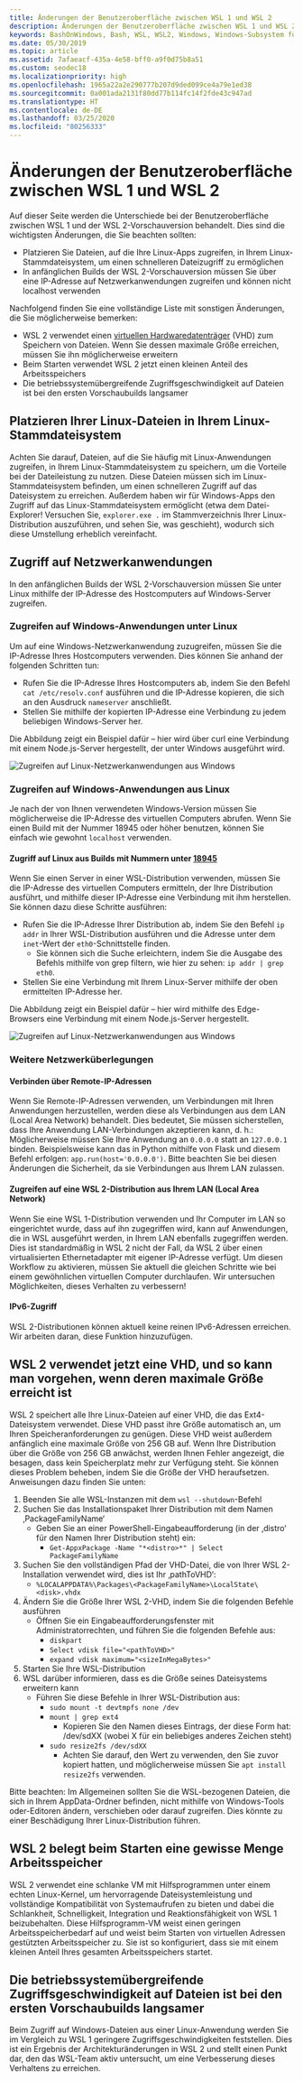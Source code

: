 ```yaml
---
title: Änderungen der Benutzeroberfläche zwischen WSL 1 und WSL 2
description: Änderungen der Benutzeroberfläche zwischen WSL 1 und WSL 2
keywords: BashOnWindows, Bash, WSL, WSL2, Windows, Windows-Subsystem für Linux, Windows-Subsystem, Ubuntu, Debian, Suse, Windows 10
ms.date: 05/30/2019
ms.topic: article
ms.assetid: 7afaeacf-435a-4e58-bff0-a9f0d75b8a51
ms.custom: seodec18
ms.localizationpriority: high
ms.openlocfilehash: 1965a22a2e290777b207d9ded099ce4a79e1ed38
ms.sourcegitcommit: 0a001ada2131f80dd77b114fc14f2fde43c947ad
ms.translationtype: HT
ms.contentlocale: de-DE
ms.lasthandoff: 03/25/2020
ms.locfileid: "80256333"
---
```

# <a name="user-experience-changes-between-wsl-1-and-wsl-2"></a>Änderungen der Benutzeroberfläche zwischen WSL 1 und WSL 2

Auf dieser Seite werden die Unterschiede bei der Benutzeroberfläche zwischen WSL 1 und der WSL 2-Vorschauversion behandelt. Dies sind die wichtigsten Änderungen, die Sie beachten sollten:

- Platzieren Sie Dateien, auf die Ihre Linux-Apps zugreifen, in Ihrem Linux-Stammdateisystem, um einen schnelleren Dateizugriff zu ermöglichen
- In anfänglichen Builds der WSL 2-Vorschauversion müssen Sie über eine IP-Adresse auf Netzwerkanwendungen zugreifen und können nicht localhost verwenden

Nachfolgend finden Sie eine vollständige Liste mit sonstigen Änderungen, die Sie möglicherweise bemerken:

- WSL 2 verwendet einen [virtuellen Hardwaredatenträger](https://en.wikipedia.org/wiki/VHD_(file_format)) (VHD) zum Speichern von Dateien. Wenn Sie dessen maximale Größe erreichen, müssen Sie ihn möglicherweise erweitern
- Beim Starten verwendet WSL 2 jetzt einen kleinen Anteil des Arbeitsspeichers
- Die betriebssystemübergreifende Zugriffsgeschwindigkeit auf Dateien ist bei den ersten Vorschaubuilds langsamer

## <a name="place-your-linux-files-in-your-linux-root-file-system"></a>Platzieren Ihrer Linux-Dateien in Ihrem Linux-Stammdateisystem
Achten Sie darauf, Dateien, auf die Sie häufig mit Linux-Anwendungen zugreifen, in Ihrem Linux-Stammdateisystem zu speichern, um die Vorteile bei der Dateileistung zu nutzen. Diese Dateien müssen sich im Linux-Stammdateisystem befinden, um einen schnelleren Zugriff auf das Dateisystem zu erreichen. Außerdem haben wir für Windows-Apps den Zugriff auf das Linux-Stammdateisystem ermöglicht (etwa dem Datei-Explorer! Versuchen Sie, `explorer.exe .` im Stammverzeichnis Ihrer Linux-Distribution auszuführen, und sehen Sie, was geschieht), wodurch sich diese Umstellung erheblich vereinfacht. 

## <a name="accessing-network-applications"></a>Zugriff auf Netzwerkanwendungen
In den anfänglichen Builds der WSL 2-Vorschauversion müssen Sie unter Linux mithilfe der IP-Adresse des Hostcomputers auf Windows-Server zugreifen.

### <a name="accessing-windows-applications-from-linux"></a>Zugreifen auf Windows-Anwendungen unter Linux
Um auf eine Windows-Netzwerkanwendung zuzugreifen, müssen Sie die IP-Adresse Ihres Hostcomputers verwenden. Dies können Sie anhand der folgenden Schritten tun:

- Rufen Sie die IP-Adresse Ihres Hostcomputers ab, indem Sie den Befehl `cat /etc/resolv.conf` ausführen und die IP-Adresse kopieren, die sich an den Ausdruck `nameserver` anschließt. 
- Stellen Sie mithilfe der kopierten IP-Adresse eine Verbindung zu jedem beliebigen Windows-Server her.

Die Abbildung zeigt ein Beispiel dafür – hier wird über curl eine Verbindung mit einem Node.js-Server hergestellt, der unter Windows ausgeführt wird. 

![Zugreifen auf Linux-Netzwerkanwendungen aus Windows](media/wsl2-network-l2w.png)

### <a name="accessing-linux-applications-from-windows"></a>Zugreifen auf Windows-Anwendungen aus Linux

Je nach der von Ihnen verwendeten Windows-Version müssen Sie möglicherweise die IP-Adresse des virtuellen Computers abrufen. Wenn Sie einen Build mit der Nummer 18945 oder höher benutzen, können Sie einfach wie gewohnt `localhost` verwenden. 

#### <a name="accessing-linux-on-builds-lower-than-18945"></a>Zugriff auf Linux aus Builds mit Nummern unter [18945](https://blogs.windows.com/windowsexperience/2019/07/26/announcing-windows-10-insider-preview-build-18945/)

Wenn Sie einen Server in einer WSL-Distribution verwenden, müssen Sie die IP-Adresse des virtuellen Computers ermitteln, der Ihre Distribution ausführt, und mithilfe dieser IP-Adresse eine Verbindung mit ihm herstellen. Sie können dazu diese Schritte ausführen:

- Rufen Sie die IP-Adresse Ihrer Distribution ab, indem Sie den Befehl `ip addr` in Ihrer WSL-Distribution ausführen und die Adresse unter dem `inet`-Wert der `eth0`-Schnittstelle finden.
   - Sie können sich die Suche erleichtern, indem Sie die Ausgabe des Befehls mithilfe von grep filtern, wie hier zu sehen: `ip addr | grep eth0`.
- Stellen Sie eine Verbindung mit Ihrem Linux-Server mithilfe der oben ermittelten IP-Adresse her.

Die Abbildung zeigt ein Beispiel dafür – hier wird mithilfe des Edge-Browsers eine Verbindung mit einem Node.js-Server hergestellt.

![Zugreifen auf Linux-Netzwerkanwendungen aus Windows](media/wsl2-network-w2l.jpg)

### <a name="other-networking-considerations"></a>Weitere Netzwerküberlegungen

#### <a name="connecting-via-remote-ip-addresses"></a>Verbinden über Remote-IP-Adressen

Wenn Sie Remote-IP-Adressen verwenden, um Verbindungen mit Ihren Anwendungen herzustellen, werden diese als Verbindungen aus dem LAN (Local Area Network) behandelt. Dies bedeutet, Sie müssen sicherstellen, dass Ihre Anwendung LAN-Verbindungen akzeptieren kann, d. h.: Möglicherweise müssen Sie Ihre Anwendung an `0.0.0.0` statt an `127.0.0.1` binden. Beispielsweise kann das in Python mithilfe von Flask und diesem Befehl erfolgen: `app.run(host='0.0.0.0')`. Bitte beachten Sie bei diesen Änderungen die Sicherheit, da sie Verbindungen aus Ihrem LAN zulassen. 

#### <a name="accessing-a-wsl2-distro-from-your-local-area-network-lan"></a>Zugreifen auf eine WSL 2-Distribution aus Ihrem LAN (Local Area Network)

Wenn Sie eine WSL 1-Distribution verwenden und Ihr Computer im LAN so eingerichtet wurde, dass auf ihn zugegriffen wird, kann auf Anwendungen, die in WSL ausgeführt werden, in Ihrem LAN ebenfalls zugegriffen werden. Dies ist standardmäßig in WSL 2 nicht der Fall, da WSL 2 über einen virtualisierten Ethernetadapter mit eigener IP-Adresse verfügt. Um diesen Workflow zu aktivieren, müssen Sie aktuell die gleichen Schritte wie bei einem gewöhnlichen virtuellen Computer durchlaufen. Wir untersuchen Möglichkeiten, dieses Verhalten zu verbessern!

#### <a name="ipv6-access"></a>IPv6-Zugriff

WSL 2-Distributionen können aktuell keine reinen IPv6-Adressen erreichen. Wir arbeiten daran, diese Funktion hinzuzufügen.

## <a name="understanding-wsl-2-uses-a-vhd-and-what-to-do-if-you-reach-its-max-size"></a>WSL 2 verwendet jetzt eine VHD, und so kann man vorgehen, wenn deren maximale Größe erreicht ist
WSL 2 speichert alle Ihre Linux-Dateien auf einer VHD, die das Ext4-Dateisystem verwendet. Diese VHD passt ihre Größe automatisch an, um Ihren Speicheranforderungen zu genügen. Diese VHD weist außerdem anfänglich eine maximale Größe von 256 GB auf. Wenn Ihre Distribution über die Größe von 256 GB anwächst, werden Ihnen Fehler angezeigt, die besagen, dass kein Speicherplatz mehr zur Verfügung steht. Sie können dieses Problem beheben, indem Sie die Größe der VHD heraufsetzen. Anweisungen dazu finden Sie unten:

1. Beenden Sie alle WSL-Instanzen mit dem `wsl --shutdown`-Befehl
2. Suchen Sie das Installationspaket Ihrer Distribution mit dem Namen ‚PackageFamilyName‘
   - Geben Sie an einer PowerShell-Eingabeaufforderung (in der ‚distro‘ für den Namen Ihrer Distribution steht) ein:
      - `Get-AppxPackage -Name "*<distro>*" | Select PackageFamilyName`
3. Suchen Sie den vollständigen Pfad der VHD-Datei, die von Ihrer WSL 2-Installation verwendet wird, dies ist Ihr ‚pathToVHD‘:
     - `%LOCALAPPDATA%\Packages\<PackageFamilyName>\LocalState\<disk>.vhdx`
4. Ändern Sie die Größe Ihrer WSL 2-VHD, indem Sie die folgenden Befehle ausführen
   - Öffnen Sie ein Eingabeaufforderungsfenster mit Administratorrechten, und führen Sie die folgenden Befehle aus:
      - `diskpart`
      - `Select vdisk file="<pathToVHD>"`
      - `expand vdisk maximum="<sizeInMegaBytes>"`
5. Starten Sie Ihre WSL-Distribution
6. WSL darüber informieren, dass es die Größe seines Dateisystems erweitern kann
   - Führen Sie diese Befehle in Ihrer WSL-Distribution aus:
      - `sudo mount -t devtmpfs none /dev`
      - `mount | grep ext4`
         - Kopieren Sie den Namen dieses Eintrags, der diese Form hat: /dev/sdXX (wobei X für ein beliebiges anderes Zeichen steht)
      - `sudo resize2fs /dev/sdXX`
         - Achten Sie darauf, den Wert zu verwenden, den Sie zuvor kopiert hatten, und möglicherweise müssen Sie `apt install resize2fs` verwenden.

Bitte beachten: Im Allgemeinen sollten Sie die WSL-bezogenen Dateien, die sich in Ihrem AppData-Ordner befinden, nicht mithilfe von Windows-Tools oder-Editoren ändern, verschieben oder darauf zugreifen. Dies könnte zu einer Beschädigung Ihrer Linux-Distribution führen.

## <a name="wsl-2-will-use-some-memory-on-startup"></a>WSL 2 belegt beim Starten eine gewisse Menge Arbeitsspeicher
WSL 2 verwendet eine schlanke VM mit Hilfsprogrammen unter einem echten Linux-Kernel, um hervorragende Dateisystemleistung und vollständige Kompatibilität von Systemaufrufen zu bieten und dabei die Schlankheit, Schnelligkeit, Integration und Reaktionsfähigkeit von WSL 1 beizubehalten. Diese Hilfsprogramm-VM weist einen geringen Arbeitsspeicherbedarf auf und weist beim Starten von virtuellen Adressen gestützten Arbeitsspeicher zu. Sie ist so konfiguriert, dass sie mit einem kleinen Anteil Ihres gesamten Arbeitsspeichers startet.

## <a name="cross-os-file-speed-will-be-slower-in-initial-preview-builds"></a>Die betriebssystemübergreifende Zugriffsgeschwindigkeit auf Dateien ist bei den ersten Vorschaubuilds langsamer
Beim Zugriff auf Windows-Dateien aus einer Linux-Anwendung werden Sie im Vergleich zu WSL 1 geringere Zugriffsgeschwindigkeiten feststellen. Dies ist ein Ergebnis der Architekturänderungen in WSL 2 und stellt einen Punkt dar, den das WSL-Team aktiv untersucht, um eine Verbesserung dieses Verhaltens zu erreichen.
